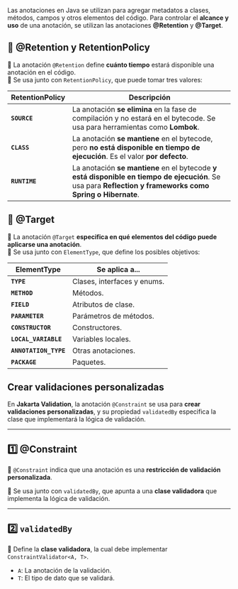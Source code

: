 Las anotaciones en Java se utilizan para agregar metadatos a clases, métodos, campos y otros elementos del código. Para controlar el **alcance y uso** de una anotación, se utilizan las anotaciones **@Retention** y **@Target**.

## **🔹 @Retention y RetentionPolicy**

📌 La anotación `@Retention` define **cuánto tiempo** estará disponible una anotación en el código.  
📌 Se usa junto con `RetentionPolicy`, que puede tomar tres valores:

| **RetentionPolicy** | **Descripción**                                                                                                                                            |
| ------------------- | ---------------------------------------------------------------------------------------------------------------------------------------------------------- |
| **`SOURCE`**        | La anotación **se elimina** en la fase de compilación y no estará en el bytecode. Se usa para herramientas como **Lombok**.                                |
| **`CLASS`**         | La anotación **se mantiene** en el bytecode, pero **no está disponible en tiempo de ejecución**. Es el valor **por defecto**.                              |
| **`RUNTIME`**       | La anotación **se mantiene** en el bytecode **y está disponible en tiempo de ejecución**. Se usa para **Reflection y frameworks como Spring o Hibernate**. |

## **🔹 @Target**

📌 La anotación `@Target` **especifica en qué elementos del código puede aplicarse una anotación**.  
📌 Se usa junto con `ElementType`, que define los posibles objetivos:

| **ElementType**       | **Se aplica a...**          |
| --------------------- | --------------------------- |
| **`TYPE`**            | Clases, interfaces y enums. |
| **`METHOD`**          | Métodos.                    |
| **`FIELD`**           | Atributos de clase.         |
| **`PARAMETER`**       | Parámetros de métodos.      |
| **`CONSTRUCTOR`**     | Constructores.              |
| **`LOCAL_VARIABLE`**  | Variables locales.          |
| **`ANNOTATION_TYPE`** | Otras anotaciones.          |
| **`PACKAGE`**         | Paquetes.                   |


## Crear validaciones personalizadas

En **Jakarta Validation**, la anotación `@Constraint` se usa para **crear validaciones personalizadas**, y su propiedad `validatedBy` especifica la clase que implementará la lógica de validación.

---

## **1️⃣ @Constraint**

📌 `@Constraint` indica que una anotación es una **restricción de validación personalizada**.

📌 Se usa junto con `validatedBy`, que apunta a una **clase validadora** que implementa la lógica de validación.

---
## **2️⃣ `validatedBy`**

📌 Define la **clase validadora**, la cual debe implementar `ConstraintValidator<A, T>`.

- `A`: La anotación de la validación.
- `T`: El tipo de dato que se validará.